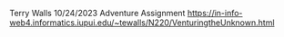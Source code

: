 Terry Walls
10/24/2023
Adventure Assignment
https://in-info-web4.informatics.iupui.edu/~tewalls/N220/VenturingtheUnknown.html